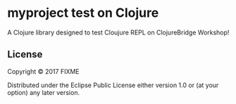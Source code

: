 # myproject test on Clojure

A Clojure library designed to test Cloujure REPL on ClojureBridge Workshop!


## License

Copyright © 2017 FIXME

Distributed under the Eclipse Public License either version 1.0 or (at
your option) any later version.

